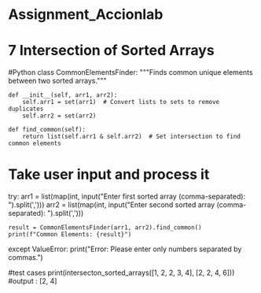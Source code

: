 # Assignment_Accionlab
# 7 Intersection of Sorted Arrays

#Python
class CommonElementsFinder:
    """Finds common unique elements between two sorted arrays."""

    def __init__(self, arr1, arr2):
        self.arr1 = set(arr1)  # Convert lists to sets to remove duplicates
        self.arr2 = set(arr2)

    def find_common(self):
        return list(self.arr1 & self.arr2)  # Set intersection to find common elements

# Take user input and process it
try:
    arr1 = list(map(int, input("Enter first sorted array (comma-separated): ").split(',')))
    arr2 = list(map(int, input("Enter second sorted array (comma-separated): ").split(',')))

    result = CommonElementsFinder(arr1, arr2).find_common()
    print(f"Common Elements: {result}")

except ValueError:
    print("Error: Please enter only numbers separated by commas.")


#test cases
print(intersecton_sorted_arrays([1, 2, 2, 3, 4], [2, 2, 4, 6])) #output : [2, 4]


